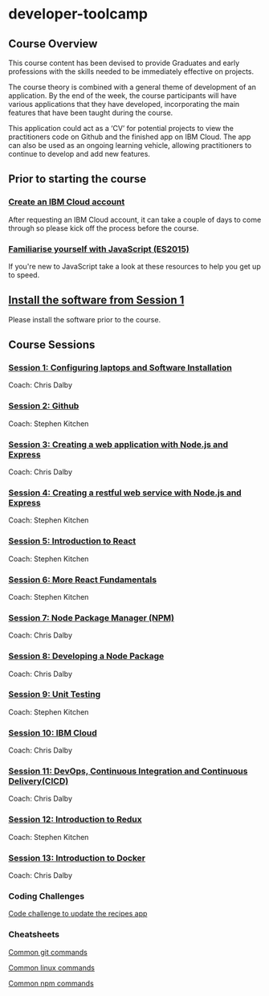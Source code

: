 # developer-toolcamp
## Course Overview
This course content has been devised to provide Graduates and early professions with the skills needed to be immediately effective on projects.  

The course theory is combined with a general theme of development of an application.  By the end of the week, the course participants will have various applications that they have developed, incorporating the main features that have been taught during the course.  

This application could act as a ‘CV’ for potential projects to view the practitioners code on Github and the finished app on IBM Cloud.  The app can also be used as an ongoing learning vehicle, allowing practitioners to continue to develop and add new features.

## Prior to starting the course
### [Create an IBM Cloud account](./ibm_cloud.md)
After requesting an IBM Cloud account, it can take a couple of days to come through so please kick 
off the process before the course.
### [Familiarise yourself with JavaScript (ES2015)](./javascript_resources.md)
If you're new to JavaScript take a look at these resources to help you get up to speed.
## [Install the software from Session 1](./session_01_configuration.md)
Please install the software prior to the course.
## Course Sessions
### [Session 1: Configuring laptops and Software Installation](./session_01_configuration.md)
Coach: Chris Dalby

### [Session 2: Github](./session_02_github.md)
Coach: Stephen Kitchen

### [Session 3: Creating a web application with Node.js and Express](./session_03_web_app.md)
Coach: Chris Dalby

### [Session 4: Creating a restful web service with Node.js and Express](./session_04_rest_service.md)
Coach: Stephen Kitchen

### [Session 5: Introduction to React](./session_05_react_intro.md)
Coach: Stephen Kitchen

### [Session 6: More React Fundamentals](./session_06_more_react.md)
Coach: Stephen Kitchen

### [Session 7: Node Package Manager (NPM)](./session_07_npm.md)
Coach: Chris Dalby

### [Session 8: Developing a Node Package](./session_08_develop_npm_package.md)
Coach: Chris Dalby

### [Session 9: Unit Testing](./session_09_unit_testing.md)
Coach: Stephen Kitchen

### [Session 10: IBM Cloud](./session_10_ibm_cloud.md)
Coach: Chris Dalby

### [Session 11: DevOps, Continuous Integration and Continuous Delivery(CICD)](./session_11_dev_ops.md)
Coach: Chris Dalby

### [Session 12: Introduction to Redux](./session_12_redux.md)
Coach: Stephen Kitchen

### [Session 13: Introduction to Docker](./session_13_docker.md)
Coach: Chris Dalby

### Coding Challenges
[Code challenge to update the recipes app](./coding_challenge_01.md)

### Cheatsheets
[Common git commands](./git_cheatsheet.md)

[Common linux commands](./linux_cheatsheet.md)

[Common npm commands](./npm_cheatsheet.md)
